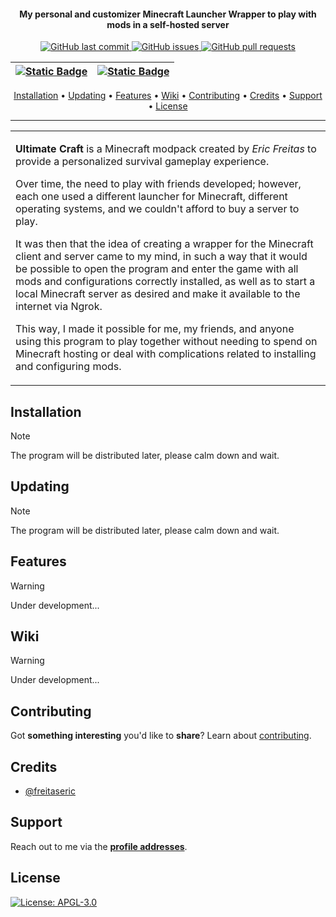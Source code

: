 <!-- <h1 align="center">
  <br>
  <a href="https://github.com/ArmynC/ArminC-AutoExec/archive/master.zip"><img src="https://raw.githubusercontent.com/ArmynC/ArminC-AutoExec/master/arminc_autoexec.svg" alt="ArminC AutoExec"></a>
</h1> -->

<h4 align="center">My personal and customizer Minecraft Launcher Wrapper to play with mods in a self-hosted server </h4>

<p align="center">
    <a href="https://github.com/ArmynC/ArminC-AutoExec/commits/master">
    <img src="https://img.shields.io/github/last-commit/ArmynC/ArminC-AutoExec.svg?style=flat-square&logo=github&logoColor=white"
         alt="GitHub last commit">
    <a href="https://github.com/ArmynC/ArminC-AutoExec/issues">
    <img src="https://img.shields.io/github/issues-raw/ArmynC/ArminC-AutoExec.svg?style=flat-square&logo=github&logoColor=white"
         alt="GitHub issues">
    <a href="https://github.com/ArmynC/ArminC-AutoExec/pulls">
    <img src="https://img.shields.io/github/issues-pr-raw/ArmynC/ArminC-AutoExec.svg?style=flat-square&logo=github&logoColor=white"
         alt="GitHub pull requests">
</p>

<div align="right">

| [![Static Badge](https://img.shields.io/badge/%F0%9F%87%A7%F0%9F%87%B7-Portugu%C3%AAs-789)](./README.pt.md) | [![Static Badge](https://img.shields.io/badge/%F0%9F%87%BA%F0%9F%87%B8-English-789)](./README.md) |
|-------------------------------------------------------------------------------------------------------------|---------------------------------------------------------------------------------------------------|

</div>
      
<p align="center">
  <a href="#installation">Installation</a> •
  <a href="#updating">Updating</a> •
  <a href="#features">Features</a> •
  <a href="#wiki">Wiki</a> •
  <a href="#contributing">Contributing</a> •
  <a href="#credits">Credits</a> •
  <a href="#support">Support</a> •
  <a href="#license">License</a>
</p>

---

<table>
<tr>
<td>
  
**Ultimate Craft** is a Minecraft modpack created by _Eric Freitas_ to provide a personalized survival gameplay experience.

Over time, the need to play with friends developed; however, each one used a different launcher for Minecraft, different operating systems, and we couldn't afford to buy a server to play.

It was then that the idea of creating a wrapper for the Minecraft client and server came to my mind, in such a way that it would be possible to open the program and enter the game with all mods and configurations correctly installed, as well as to start a local Minecraft server as desired and make it available to the internet via Ngrok.

This way, I made it possible for me, my friends, and anyone using this program to play together without needing to spend on Minecraft hosting or deal with complications related to installing and configuring mods.

</td>
</tr>
</table>

## Installation
        
> [!NOTE]  
> The program will be distributed later, please calm down and wait.

## Updating

> [!NOTE]  
> The program will be distributed later, please calm down and wait.

## Features

> [!WARNING]  
> Under development...

## Wiki

> [!WARNING]  
> Under development...

## Contributing

Got **something interesting** you'd like to **share**? Learn about [contributing](./CONTRIBUTING.md).

## Credits

- [@freitaseric](https://github.com/freitaseric)

## Support

Reach out to me via the **[profile addresses](https://github.com/freitaseric)**.

## License

[![License: APGL-3.0](https://img.shields.io/github/license/freitaseric/uc-launcher)](./LICENSE)